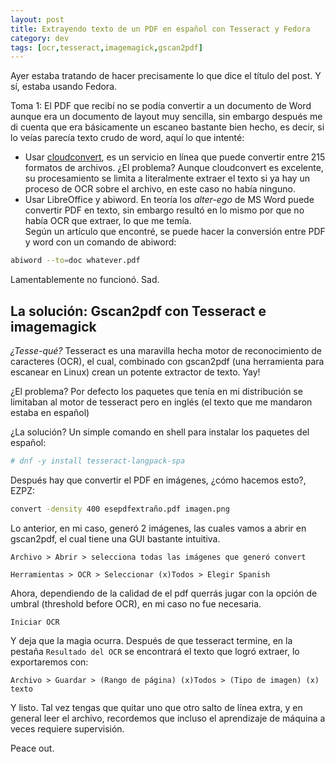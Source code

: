 ```yaml
---
layout: post
title: Extrayendo texto de un PDF en español con Tesseract y Fedora
category: dev
tags: [ocr,tesseract,imagemagick,gscan2pdf]
---
```



Ayer estaba tratando de hacer precisamente lo que dice el título del post. Y sí, estaba usando Fedora.  

Toma 1: El PDF que recibí no se podía convertir a un documento de Word aunque era un documento de layout muy sencilla, sin embargo después me di cuenta que era básicamente un escaneo bastante bien hecho, es decir, si lo veías parecía texto crudo de word, aquí lo que intenté:

* Usar [cloudconvert](https://cloudconvert.com), es un servicio en línea que puede convertir entre 215 formatos de archivos. ¿El problema? Aunque cloudconvert es excelente, su procesamiento se limita a literalmente extraer el texto si ya hay un proceso de OCR sobre el archivo, en este caso no había ninguno.
* Usar LibreOffice y abiword. En teoría los *alter-ego* de MS Word puede convertir PDF en texto, sin embargo resultó en lo mismo por que no había OCR que extraer, lo que me temía.  
Según un artículo que encontré, se puede hacer la conversión entre PDF y word con un comando de abiword:  
```bash
abiword --to=doc whatever.pdf
```  
Lamentablemente no funcionó. Sad.



## La solución: Gscan2pdf con Tesseract e imagemagick

*¿Tesse-qué?* Tesseract es una maravilla hecha motor de reconocimiento de caracteres (OCR), el cual, combinado con gscan2pdf (una herramienta para escanear en Linux) crean un potente extractor de texto. Yay!

¿El problema? Por defecto los paquetes que tenía en mi distribución se limitaban al motor de tesseract pero en inglés (el texto que me mandaron estaba en español)  

¿La solución? Un simple comando en shell para instalar los paquetes del español:  
```bash
# dnf -y install tesseract-langpack-spa
```
Después hay que convertir el PDF en imágenes, ¿cómo hacemos esto?, EZPZ:  
```bash
convert -density 400 esepdfextraño.pdf imagen.png
```
Lo anterior, en mi caso, generó 2 imágenes, las cuales vamos a abrir en gscan2pdf, el cual tiene una GUI bastante intuitiva.

```
Archivo > Abrir > selecciona todas las imágenes que generó convert

Herramientas > OCR > Seleccionar (x)Todos > Elegir Spanish
```
Ahora, dependiendo de la calidad de el pdf querrás jugar con la opción de umbral (threshold before OCR), en mi caso no fue necesaria.
```
Iniciar OCR
```
Y deja que la magia ocurra.  Después de que tesseract termine, en la pestaña `Resultado del OCR` se encontrará el texto que logró extraer, lo exportaremos con:  

```
Archivo > Guardar > (Rango de página) (x)Todos > (Tipo de imagen) (x) texto
``` 
Y listo. Tal vez tengas que quitar uno que otro salto de línea extra, y en general leer el archivo, recordemos que incluso el aprendizaje de máquina a veces requiere supervisión.

Peace out.














